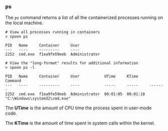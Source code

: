 ### ps

The `ps` command returns a list of all the containerized processes running on the local machine. 

	# View all processes running in containers
	> spoon ps
	
	PID   Name     Container  	 User
	---   ----	   --------- 	 ----
	2252  cmd.exe  f1ea9fe59eeb  Administrator

	# View the "long-format" results for additional information
	> spoon ps -l
	
	PID   Name     Container  	 User	  		UTime	  KTime		Command
	---   ----	   --------- 	 ---- 			----- 	  -----		-------
	2252  cmd.exe  f1ea9fe59eeb  Administrator  00:01:05  00:01:10	"C:\Windows\system32\cmd.exe"

The **UTime** is the amount of CPU time the process spent in user-mode code. 

The **KTime** is the amount of time spent in system calls within the kernel. 
